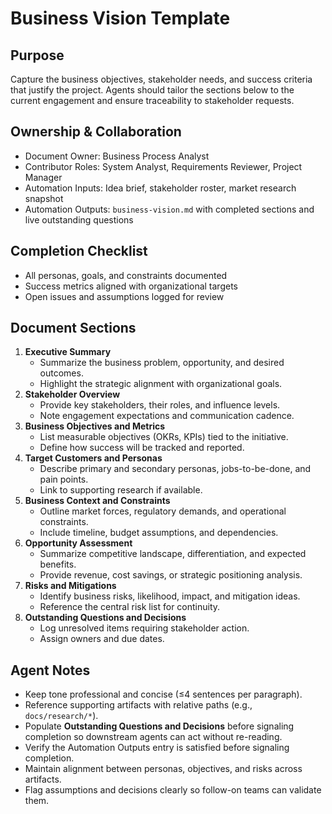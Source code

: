 # Business Vision Template

## Purpose

Capture the business objectives, stakeholder needs, and success criteria that justify the project.
Agents should tailor the sections below to the current engagement and ensure traceability to
stakeholder requests.

## Ownership & Collaboration

- Document Owner: Business Process Analyst
- Contributor Roles: System Analyst, Requirements Reviewer, Project Manager
- Automation Inputs: Idea brief, stakeholder roster, market research snapshot
- Automation Outputs: `business-vision.md` with completed sections and live outstanding questions

## Completion Checklist

- All personas, goals, and constraints documented
- Success metrics aligned with organizational targets
- Open issues and assumptions logged for review

## Document Sections

1. **Executive Summary**
   - Summarize the business problem, opportunity, and desired outcomes.
   - Highlight the strategic alignment with organizational goals.
2. **Stakeholder Overview**
   - Provide key stakeholders, their roles, and influence levels.
   - Note engagement expectations and communication cadence.
3. **Business Objectives and Metrics**
   - List measurable objectives (OKRs, KPIs) tied to the initiative.
   - Define how success will be tracked and reported.
4. **Target Customers and Personas**
   - Describe primary and secondary personas, jobs-to-be-done, and pain points.
   - Link to supporting research if available.
5. **Business Context and Constraints**
   - Outline market forces, regulatory demands, and operational constraints.
   - Include timeline, budget assumptions, and dependencies.
6. **Opportunity Assessment**
   - Summarize competitive landscape, differentiation, and expected benefits.
   - Provide revenue, cost savings, or strategic positioning analysis.
7. **Risks and Mitigations**
   - Identify business risks, likelihood, impact, and mitigation ideas.
   - Reference the central risk list for continuity.
8. **Outstanding Questions and Decisions**
   - Log unresolved items requiring stakeholder action.
   - Assign owners and due dates.

## Agent Notes

- Keep tone professional and concise (≤4 sentences per paragraph).
- Reference supporting artifacts with relative paths (e.g., `docs/research/*`).
- Populate **Outstanding Questions and Decisions** before signaling completion so downstream agents can act without re-reading.
- Verify the Automation Outputs entry is satisfied before signaling completion.
- Maintain alignment between personas, objectives, and risks across artifacts.
- Flag assumptions and decisions clearly so follow-on teams can validate them.

